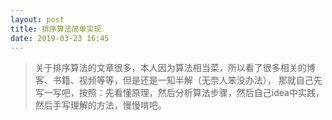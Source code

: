 ```yaml
---
layout: post
title: 排序算法简单实现
date: 2019-03-23 16:45
---
```


> 关于排序算法的文章很多，本人因为算法相当菜，所以看了很多相关的博客、书籍、视频等等，但是还是一知半解（无奈人笨没办法），
那就自己先写一写吧，按照：先看懂原理，然后分析算法步骤，然后自己idea中实践，然后手写理解的方法，慢慢啃吧。

